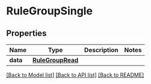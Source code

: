 # RuleGroupSingle

## Properties
Name | Type | Description | Notes
------------ | ------------- | ------------- | -------------
**data** | [**RuleGroupRead**](RuleGroupRead.md) |  | 

[[Back to Model list]](../README.md#documentation-for-models) [[Back to API list]](../README.md#documentation-for-api-endpoints) [[Back to README]](../README.md)


